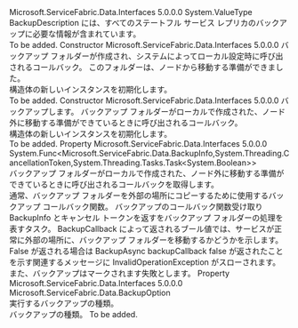 <Type Name="BackupDescription" FullName="Microsoft.ServiceFabric.Data.BackupDescription">
  <TypeSignature Language="C#" Value="public struct BackupDescription" />
  <TypeSignature Language="ILAsm" Value=".class public sequential ansi sealed beforefieldinit BackupDescription extends System.ValueType" />
  <TypeSignature Language="DocId" Value="T:Microsoft.ServiceFabric.Data.BackupDescription" />
  <TypeSignature Language="VB.NET" Value="Public Structure BackupDescription" />
  <TypeSignature Language="F#" Value="type BackupDescription = struct" />
  <AssemblyInfo>
    <AssemblyName>Microsoft.ServiceFabric.Data.Interfaces</AssemblyName>
    <AssemblyVersion>5.0.0.0</AssemblyVersion>
  </AssemblyInfo>
  <Base>
    <BaseTypeName>System.ValueType</BaseTypeName>
  </Base>
  <Interfaces />
  <Docs>
    <summary>
            BackupDescription には、すべてのステートフル サービス レプリカのバックアップに必要な情報が含まれています。 
            </summary>
    <remarks>To be added.</remarks>
  </Docs>
  <Members>
    <Member MemberName=".ctor">
      <MemberSignature Language="C#" Value="public BackupDescription (Func&lt;Microsoft.ServiceFabric.Data.BackupInfo,System.Threading.CancellationToken,System.Threading.Tasks.Task&lt;bool&gt;&gt; backupCallback);" />
      <MemberSignature Language="ILAsm" Value=".method public hidebysig specialname rtspecialname instance void .ctor(class System.Func`3&lt;class Microsoft.ServiceFabric.Data.BackupInfo, valuetype System.Threading.CancellationToken, class System.Threading.Tasks.Task`1&lt;bool&gt;&gt; backupCallback) cil managed" />
      <MemberSignature Language="DocId" Value="M:Microsoft.ServiceFabric.Data.BackupDescription.#ctor(System.Func{Microsoft.ServiceFabric.Data.BackupInfo,System.Threading.CancellationToken,System.Threading.Tasks.Task{System.Boolean}})" />
      <MemberSignature Language="VB.NET" Value="Public Sub New (backupCallback As Func(Of BackupInfo, CancellationToken, Task(Of Boolean)))" />
      <MemberSignature Language="F#" Value="new Microsoft.ServiceFabric.Data.BackupDescription : Func&lt;Microsoft.ServiceFabric.Data.BackupInfo, System.Threading.CancellationToken, System.Threading.Tasks.Task&lt;bool&gt;&gt; -&gt; Microsoft.ServiceFabric.Data.BackupDescription" Usage="new Microsoft.ServiceFabric.Data.BackupDescription backupCallback" />
      <MemberType>Constructor</MemberType>
      <AssemblyInfo>
        <AssemblyName>Microsoft.ServiceFabric.Data.Interfaces</AssemblyName>
        <AssemblyVersion>5.0.0.0</AssemblyVersion>
      </AssemblyInfo>
      <Parameters>
        <Parameter Name="backupCallback" Type="System.Func&lt;Microsoft.ServiceFabric.Data.BackupInfo,System.Threading.CancellationToken,System.Threading.Tasks.Task&lt;System.Boolean&gt;&gt;" />
      </Parameters>
      <Docs>
        <param name="backupCallback">
            バックアップ フォルダーが作成され、システムによってローカル設定時に呼び出されるコールバック。 このフォルダーは、ノードから移動する準備ができました。
            </param>
        <summary>
            <cref name="BackupDescription" /> 構造体の新しいインスタンスを初期化します。
            </summary>
        <remarks>To be added.</remarks>
      </Docs>
    </Member>
    <Member MemberName=".ctor">
      <MemberSignature Language="C#" Value="public BackupDescription (Microsoft.ServiceFabric.Data.BackupOption option, Func&lt;Microsoft.ServiceFabric.Data.BackupInfo,System.Threading.CancellationToken,System.Threading.Tasks.Task&lt;bool&gt;&gt; backupCallback);" />
      <MemberSignature Language="ILAsm" Value=".method public hidebysig specialname rtspecialname instance void .ctor(valuetype Microsoft.ServiceFabric.Data.BackupOption option, class System.Func`3&lt;class Microsoft.ServiceFabric.Data.BackupInfo, valuetype System.Threading.CancellationToken, class System.Threading.Tasks.Task`1&lt;bool&gt;&gt; backupCallback) cil managed" />
      <MemberSignature Language="DocId" Value="M:Microsoft.ServiceFabric.Data.BackupDescription.#ctor(Microsoft.ServiceFabric.Data.BackupOption,System.Func{Microsoft.ServiceFabric.Data.BackupInfo,System.Threading.CancellationToken,System.Threading.Tasks.Task{System.Boolean}})" />
      <MemberSignature Language="VB.NET" Value="Public Sub New (option As BackupOption, backupCallback As Func(Of BackupInfo, CancellationToken, Task(Of Boolean)))" />
      <MemberSignature Language="F#" Value="new Microsoft.ServiceFabric.Data.BackupDescription : Microsoft.ServiceFabric.Data.BackupOption * Func&lt;Microsoft.ServiceFabric.Data.BackupInfo, System.Threading.CancellationToken, System.Threading.Tasks.Task&lt;bool&gt;&gt; -&gt; Microsoft.ServiceFabric.Data.BackupDescription" Usage="new Microsoft.ServiceFabric.Data.BackupDescription (option, backupCallback)" />
      <MemberType>Constructor</MemberType>
      <AssemblyInfo>
        <AssemblyName>Microsoft.ServiceFabric.Data.Interfaces</AssemblyName>
        <AssemblyVersion>5.0.0.0</AssemblyVersion>
      </AssemblyInfo>
      <Parameters>
        <Parameter Name="option" Type="Microsoft.ServiceFabric.Data.BackupOption" />
        <Parameter Name="backupCallback" Type="System.Func&lt;Microsoft.ServiceFabric.Data.BackupInfo,System.Threading.CancellationToken,System.Threading.Tasks.Task&lt;System.Boolean&gt;&gt;" />
      </Parameters>
      <Docs>
        <param name="option">
            <cref name="BackupOption" />バックアップします。
            </param>
        <param name="backupCallback">
            バックアップ フォルダーがローカルで作成された、ノード外に移動する準備ができているときに呼び出されるコールバック。
            </param>
        <summary>
            <cref name="BackupDescription" /> 構造体の新しいインスタンスを初期化します。
            </summary>
        <remarks>To be added.</remarks>
      </Docs>
    </Member>
    <Member MemberName="BackupCallback">
      <MemberSignature Language="C#" Value="public Func&lt;Microsoft.ServiceFabric.Data.BackupInfo,System.Threading.CancellationToken,System.Threading.Tasks.Task&lt;bool&gt;&gt; BackupCallback { get; }" />
      <MemberSignature Language="ILAsm" Value=".property instance class System.Func`3&lt;class Microsoft.ServiceFabric.Data.BackupInfo, valuetype System.Threading.CancellationToken, class System.Threading.Tasks.Task`1&lt;bool&gt;&gt; BackupCallback" />
      <MemberSignature Language="DocId" Value="P:Microsoft.ServiceFabric.Data.BackupDescription.BackupCallback" />
      <MemberSignature Language="VB.NET" Value="Public ReadOnly Property BackupCallback As Func(Of BackupInfo, CancellationToken, Task(Of Boolean))" />
      <MemberSignature Language="F#" Value="member this.BackupCallback : Func&lt;Microsoft.ServiceFabric.Data.BackupInfo, System.Threading.CancellationToken, System.Threading.Tasks.Task&lt;bool&gt;&gt;" Usage="Microsoft.ServiceFabric.Data.BackupDescription.BackupCallback" />
      <MemberType>Property</MemberType>
      <AssemblyInfo>
        <AssemblyName>Microsoft.ServiceFabric.Data.Interfaces</AssemblyName>
        <AssemblyVersion>5.0.0.0</AssemblyVersion>
      </AssemblyInfo>
      <ReturnValue>
        <ReturnType>System.Func&lt;Microsoft.ServiceFabric.Data.BackupInfo,System.Threading.CancellationToken,System.Threading.Tasks.Task&lt;System.Boolean&gt;&gt;</ReturnType>
      </ReturnValue>
      <Docs>
        <summary>
            バックアップ フォルダーがローカルで作成された、ノード外に移動する準備ができているときに呼び出されるコールバックを取得します。
            </summary>
        <value>
            通常、バックアップ フォルダーを外部の場所にコピーするために使用するバックアップ コールバック関数。
            </value>
        <remarks>
            バックアップのコールバック関数受け取り BackupInfo とキャンセル トークンを返すをバックアップ フォルダーの処理を表すタスク。
            BackupCallback によって返されるブール値では、サービスが正常に外部の場所に、バックアップ フォルダーを移動するかどうかを示します。
            False が返される場合は BackupAsync backupCallback false が返されたことを示す関連するメッセージに InvalidOperationException がスローされます。
            また、バックアップはマークされます失敗とします。
            </remarks>
      </Docs>
    </Member>
    <Member MemberName="Option">
      <MemberSignature Language="C#" Value="public Microsoft.ServiceFabric.Data.BackupOption Option { get; }" />
      <MemberSignature Language="ILAsm" Value=".property instance valuetype Microsoft.ServiceFabric.Data.BackupOption Option" />
      <MemberSignature Language="DocId" Value="P:Microsoft.ServiceFabric.Data.BackupDescription.Option" />
      <MemberSignature Language="VB.NET" Value="Public ReadOnly Property Option As BackupOption" />
      <MemberSignature Language="F#" Value="member this.Option : Microsoft.ServiceFabric.Data.BackupOption" Usage="Microsoft.ServiceFabric.Data.BackupDescription.Option" />
      <MemberType>Property</MemberType>
      <AssemblyInfo>
        <AssemblyName>Microsoft.ServiceFabric.Data.Interfaces</AssemblyName>
        <AssemblyVersion>5.0.0.0</AssemblyVersion>
      </AssemblyInfo>
      <ReturnValue>
        <ReturnType>Microsoft.ServiceFabric.Data.BackupOption</ReturnType>
      </ReturnValue>
      <Docs>
        <summary>
            実行するバックアップの種類。
            </summary>
        <value>
            バックアップの種類。
            </value>
        <remarks>To be added.</remarks>
      </Docs>
    </Member>
  </Members>
</Type>